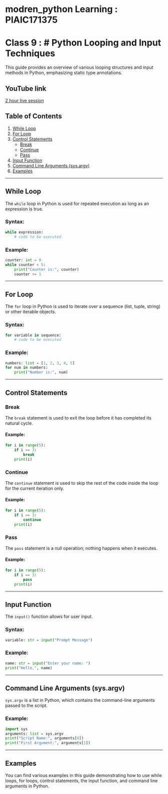 # modren_python Learning : PIAIC171375

# Class 9 :  # Python Looping and Input Techniques

This guide provides an overview of various looping structures and input methods in Python, emphasizing static type annotations.

## YouTube link
[2 hour live session](https://youtube.com/live/W5KCwG2l3R8)

## Table of Contents
1. [While Loop](#while-loop)
2. [For Loop](#for-loop)
3. [Control Statements](#control-statements)
    - [Break](#break)
    - [Continue](#continue)
    - [Pass](#pass)
4. [Input Function](#input-function)
5. [Command Line Arguments (sys.argv)](#command-line-arguments-sysargv)
6. [Examples](#examples)

---

## While Loop

The `while` loop in Python is used for repeated execution as long as an expression is true.

### Syntax:

```python
while expression:
    # code to be executed
```

### Example:

```python
counter: int = 0
while counter < 5:
    print("Counter is:", counter)
    counter += 1
```

---

## For Loop

The `for` loop in Python is used to iterate over a sequence (list, tuple, string) or other iterable objects.

### Syntax:

```python
for variable in sequence:
    # code to be executed
```

### Example:

```python
numbers: list = [1, 2, 3, 4, 5]
for num in numbers:
    print("Number is:", num)
```

---

## Control Statements

### Break

The `break` statement is used to exit the loop before it has completed its natural cycle.

#### Example:

```python
for i in range(5):
    if i == 3:
        break
    print(i)
```

### Continue

The `continue` statement is used to skip the rest of the code inside the loop for the current iteration only.

#### Example:

```python
for i in range(5):
    if i == 3:
        continue
    print(i)
```

### Pass

The `pass` statement is a null operation; nothing happens when it executes.

#### Example:

```python
for i in range(5):
    if i == 3:
        pass
    print(i)
```

---

## Input Function

The `input()` function allows for user input.

### Syntax:

```python
variable: str = input("Prompt Message")
```

### Example:

```python
name: str = input("Enter your name: ")
print("Hello,", name)
```

---

## Command Line Arguments (sys.argv)

`sys.argv` is a list in Python, which contains the command-line arguments passed to the script.

### Example:

```python
import sys
arguments: list = sys.argv
print("Script Name:", arguments[0])
print("First Argument:", arguments[1])
```

---

## Examples

You can find various examples in this guide demonstrating how to use while loops, for loops, control statements, the input function, and command line arguments in Python.